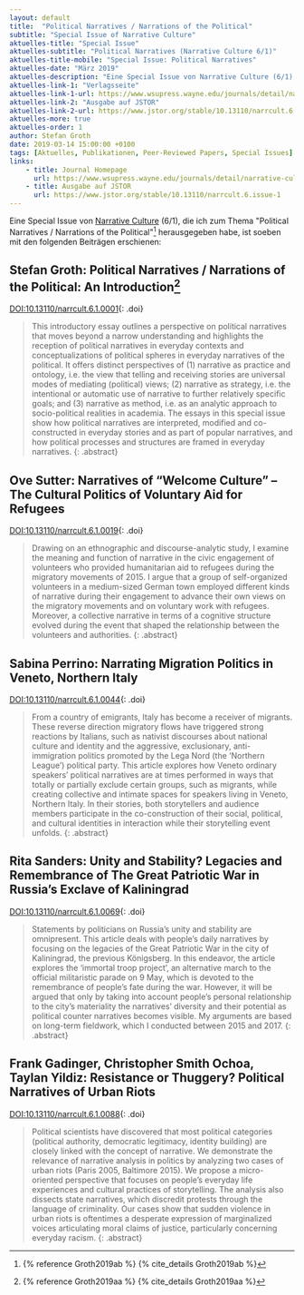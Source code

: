 ```yaml
---
layout: default
title:  "Political Narratives / Narrations of the Political"
subtitle: "Special Issue of Narrative Culture"
aktuelles-title: "Special Issue"
aktuelles-subtitle: "Political Narratives (Narrative Culture 6/1)"
aktuelles-title-mobile: "Special Issue: Political Narratives"
aktuelles-date: "März 2019"
aktuelles-description: "Eine Special Issue von Narrative Culture (6/1), die ich zum Thema 'Political Narratives / Narrations of the Political' herausgegeben habe, ist soeben erschienen."
aktuelles-link-1: "Verlagsseite"
aktuelles-link-1-url: https://www.wsupress.wayne.edu/journals/detail/narrative-culture
aktuelles-link-2: "Ausgabe auf JSTOR"
aktuelles-link-2-url: https://www.jstor.org/stable/10.13110/narrcult.6.issue-1
aktuelles-more: true
aktuelles-order: 1
author: Stefan Groth
date: 2019-03-14 15:00:00 +0100
tags: [Aktuelles, Publikationen, Peer-Reviewed Papers, Special Issues]
links:
    - title: Journal Homepage
      url: https://www.wsupress.wayne.edu/journals/detail/narrative-culture
    - title: Ausgabe auf JSTOR
      url: https://www.jstor.org/stable/10.13110/narrcult.6.issue-1
---
```

Eine Special Issue von [Narrative Culture](https://www.wsupress.wayne.edu/journals/detail/narrative-culture) (6/1), die ich zum Thema "Political Narratives / Narrations of the Political"[^1] herausgegeben habe, ist soeben mit den folgenden Beiträgen erschienen:

## Stefan Groth: Political Narratives / Narrations of the Political: An Introduction[^2]
[DOI:10.13110/narrcult.6.1.0001](https://doi.org/10.13110/narrcult.6.1.0001){: .doi}
> This introductory essay outlines a perspective on political narratives that moves beyond a narrow understanding and highlights the reception of political narratives in everyday contexts and conceptualizations of political spheres in everyday narratives of the political. It offers distinct perspectives of (1) narrative as practice and ontology, i.e. the view that telling and receiving stories are universal modes of mediating (political) views; (2) narrative as strategy, i.e. the intentional or automatic use of narrative to further relatively specific goals; and (3) narrative as method, i.e. as an analytic approach to socio-political realities in academia. The essays in this special issue show how political narratives are interpreted, modified and co-constructed in everyday stories and as part of popular narratives, and how political processes and structures are framed in everyday narratives.
{: .abstract}

## Ove Sutter: Narratives of “Welcome Culture” – The Cultural Politics of Voluntary Aid for Refugees
[DOI:10.13110/narrcult.6.1.0019](https://doi.org/10.13110/narrcult.6.1.0019){: .doi}
> Drawing on an ethnographic and discourse-analytic study, I examine the meaning and function of narrative in the civic engagement of volunteers who provided humanitarian aid to refugees during the migratory movements of 2015. I argue that a group of self-organized volunteers in a medium-sized German town employed different kinds of narrative during their engagement to advance their own views on the migratory movements and on voluntary work with refugees. Moreover, a collective narrative in terms of a cognitive structure evolved during the event that shaped the relationship between the volunteers and authorities.
{: .abstract}

## Sabina Perrino: Narrating Migration Politics in Veneto, Northern Italy
[DOI:10.13110/narrcult.6.1.0044](https://doi.org/10.13110/narrcult.6.1.0044){: .doi}
> From a country of emigrants, Italy has become a receiver of migrants. These reverse direction migratory flows have triggered strong reactions by Italians, such as nativist discourses about national culture and identity and the aggressive, exclusionary, anti-immigration politics promoted by the Lega Nord (the ‘Northern League’) political party. This article explores how Veneto ordinary speakers’ political narratives are at times performed in ways that totally or partially exclude certain groups, such as migrants, while creating collective and intimate spaces for speakers living in Veneto, Northern Italy. In their stories, both storytellers and audience members participate in the co-construction of their social, political, and cultural identities in interaction while their storytelling event unfolds. 
{: .abstract}

## Rita Sanders: Unity and Stability? Legacies and Remembrance of The Great Patriotic War in Russia’s Exclave of Kaliningrad
[DOI:10.13110/narrcult.6.1.0069](https://doi.org/10.13110/narrcult.6.1.0069){: .doi}
> Statements by politicians on Russia’s unity and stability are omnipresent. This article deals with people’s daily narratives by focusing on the legacies of the Great Patriotic War in the city of Kaliningrad, the previous Königsberg. In this endeavor, the article explores the ‘immortal troop project’, an alternative march to the official militaristic parade on 9 May, which is devoted to the remembrance of people’s fate during the war. However, it will be argued that only by taking into account people’s personal relationship to the city’s materiality the narratives’ diversity and their potential as political counter narratives becomes visible. My arguments are based on long-term fieldwork, which I conducted between 2015 and 2017.
{: .abstract}

## Frank Gadinger, Christopher Smith Ochoa, Taylan Yildiz: Resistance or Thuggery? Political Narratives of Urban Riots
[DOI:10.13110/narrcult.6.1.0088](https://doi.org/10.13110/narrcult.6.1.0088){: .doi}
> Political scientists have discovered that most political categories (political authority, democratic legitimacy, identity building) are closely linked with the concept of narrative. We demonstrate the relevance of narrative analysis in politics by analyzing two cases of urban riots (Paris 2005, Baltimore 2015). We propose a micro-oriented perspective that focuses on people’s everyday life experiences and cultural practices of storytelling. The analysis also dissects state narratives, which discredit protests through the language of criminality. Our cases show that sudden violence in urban riots is oftentimes a desperate expression of marginalized voices articulating moral claims of justice, particularly concerning everyday racism.
{: .abstract}

[^1]: {% reference Groth2019ab %} {% cite_details Groth2019ab %}
[^2]: {% reference Groth2019aa %} {% cite_details Groth2019aa %}
